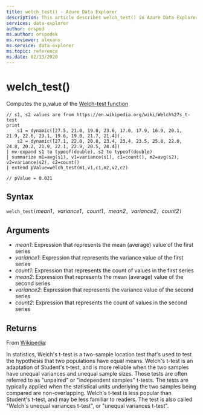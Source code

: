 ```yaml
---
title: welch_test() - Azure Data Explorer
description: This article describes welch_test() in Azure Data Explorer.
services: data-explorer
author: orspod
ms.author: orspodek
ms.reviewer: alexans
ms.service: data-explorer
ms.topic: reference
ms.date: 02/13/2020
---
```

# welch_test()

Computes the p_value of the [Welch-test function](https://en.wikipedia.org/wiki/Welch%27s_t-test)

```apl
// s1, s2 values are from https://en.wikipedia.org/wiki/Welch%27s_t-test
print
    s1 = dynamic([27.5, 21.0, 19.0, 23.6, 17.0, 17.9, 16.9, 20.1, 21.9, 22.6, 23.1, 19.6, 19.0, 21.7, 21.4]),
    s2 = dynamic([27.1, 22.0, 20.8, 23.4, 23.4, 23.5, 25.8, 22.0, 24.8, 20.2, 21.9, 22.1, 22.9, 20.5, 24.4])
| mv-expand s1 to typeof(double), s2 to typeof(double)
| summarize m1=avg(s1), v1=variance(s1), c1=count(), m2=avg(s2), v2=variance(s2), c2=count()
| extend pValue=welch_test(m1,v1,c1,m2,v2,c2)

// pValue = 0.021
```

## Syntax

`welch_test(`*mean1*`, `*variance1*`, `*count1*`, `*mean2*`, `*variance2*`, `*count2*`)`

## Arguments

* *mean1*: Expression that represents the mean (average) value of the first series
* *variance1*:  Expression that represents the variance value of the first series
* *count1*:  Expression that represents the count of values in the first series
* *mean2*: Expression that represents the mean (average) value of the second series
* *variance2*:  Expression that represents the variance value of the second series
* *count2*:  Expression that represents the count of values in the second series

## Returns

From [Wikipedia](https://en.wikipedia.org/wiki/Welch%27s_t-test):

In statistics, Welch's t-test is a two-sample location test that's used to test the hypothesis that two populations have equal means. 
Welch's t-test is an adaptation of Student's t-test, and is more reliable when the two samples have unequal variances and unequal sample sizes. These tests are often referred to as "unpaired" or "independent samples" t-tests. 
The tests are typically applied when the statistical units underlying the two samples being compared are non-overlapping. 
Welch's t-test is less popular than Student's t-test, and may be less familiar to readers. The test is also called "Welch's unequal variances t-test", or "unequal variances t-test".
